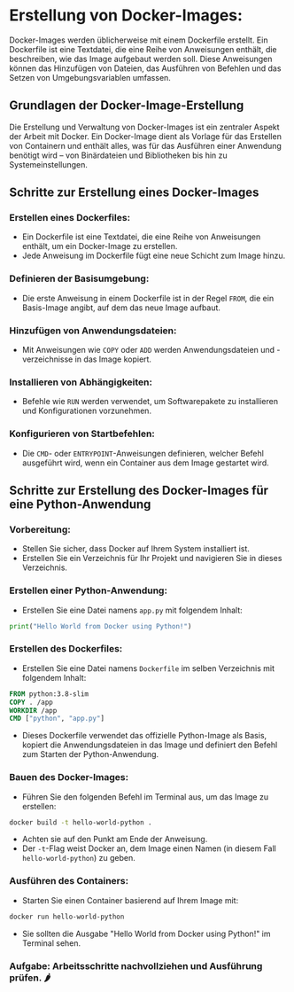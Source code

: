 # **Erstellung von Docker-Images:**

Docker-Images werden üblicherweise mit einem Dockerfile erstellt. Ein Dockerfile ist eine Textdatei, die eine Reihe von
Anweisungen enthält, die beschreiben, wie das Image aufgebaut werden soll. Diese Anweisungen können das Hinzufügen von
Dateien, das Ausführen von Befehlen und das Setzen von Umgebungsvariablen umfassen.

## Grundlagen der Docker-Image-Erstellung

Die Erstellung und Verwaltung von Docker-Images ist ein zentraler Aspekt der Arbeit mit Docker. Ein Docker-Image dient
als Vorlage für das Erstellen von Containern und enthält alles, was für das Ausführen einer Anwendung benötigt wird –
von Binärdateien und Bibliotheken bis hin zu Systemeinstellungen.

## Schritte zur Erstellung eines Docker-Images

### **Erstellen eines Dockerfiles:**

- Ein Dockerfile ist eine Textdatei, die eine Reihe von Anweisungen enthält, um ein Docker-Image zu erstellen.
- Jede Anweisung im Dockerfile fügt eine neue Schicht zum Image hinzu.

### **Definieren der Basisumgebung:**

- Die erste Anweisung in einem Dockerfile ist in der Regel `FROM`, die ein Basis-Image angibt, auf dem das neue
  Image aufbaut.

### **Hinzufügen von Anwendungsdateien:**

- Mit Anweisungen wie `COPY` oder `ADD` werden Anwendungsdateien und -verzeichnisse in das Image kopiert.

### **Installieren von Abhängigkeiten:**

- Befehle wie `RUN` werden verwendet, um Softwarepakete zu installieren und Konfigurationen vorzunehmen.

### **Konfigurieren von Startbefehlen:**

- Die `CMD`- oder `ENTRYPOINT`-Anweisungen definieren, welcher Befehl ausgeführt wird, wenn ein Container aus dem
  Image gestartet wird.

## Schritte zur Erstellung des Docker-Images für eine Python-Anwendung

### **Vorbereitung:**

- Stellen Sie sicher, dass Docker auf Ihrem System installiert ist.
- Erstellen Sie ein Verzeichnis für Ihr Projekt und navigieren Sie in dieses Verzeichnis.

### **Erstellen einer Python-Anwendung:**

- Erstellen Sie eine Datei namens `app.py` mit folgendem Inhalt:

```python
print("Hello World from Docker using Python!")
```

### **Erstellen des Dockerfiles:**

- Erstellen Sie eine Datei namens `Dockerfile` im selben Verzeichnis mit folgendem Inhalt:

```Dockerfile
FROM python:3.8-slim
COPY . /app
WORKDIR /app
CMD ["python", "app.py"]
```

- Dieses Dockerfile verwendet das offizielle Python-Image als Basis, kopiert die Anwendungsdateien in das Image und
  definiert den Befehl zum Starten der Python-Anwendung.

### **Bauen des Docker-Images:**

- Führen Sie den folgenden Befehl im Terminal aus, um das Image zu erstellen:

```bash
docker build -t hello-world-python .
```

- Achten sie auf den Punkt am Ende der Anweisung.
- Der `-t`-Flag weist Docker an, dem Image einen Namen (in diesem Fall `hello-world-python`) zu geben.

### **Ausführen des Containers:**

- Starten Sie einen Container basierend auf Ihrem Image mit:

```bash
docker run hello-world-python
```

- Sie sollten die Ausgabe "Hello World from Docker using Python!" im Terminal sehen.

### **Aufgabe: Arbeitsschritte nachvollziehen und Ausführung prüfen. 🌶️**

